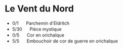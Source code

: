 # Le Vent du Nord
- 0/1 <img src="https://wiki-fr.guildwars2.com/images/thumb/a/a2/Parchemin_d%27Eldritch.png/20px-Parchemin_d%27Eldritch.png" width=16> Parchemin d'Eldritch
- 5/30 <img src="https://wiki.guildwars2.com/images/b/b5/Mystic_Coin.png" width=16> Pièce mystique 
- 0/5 <img src="https://wiki-fr.guildwars2.com/images/thumb/3/37/Cor_en_orichalque.png/20px-Cor_en_orichalque.png" width=16> Cor en orichalque
- 5/5 <img src="https://wiki-fr.guildwars2.com/images/thumb/9/9c/Embouchoir_de_cor_de_guerre_en_orichalque.png/40px-Embouchoir_de_cor_de_guerre_en_orichalque.png" width=16> Embouchoir de cor de guerre en orichalque
